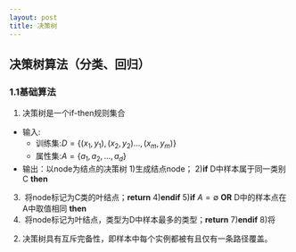 ```yaml
---
layout: post
title: 决策树
---
```


## 决策树算法（分类、回归）

### 1.1基础算法
1. 决策树是一个if-then规则集合
* 输入:
  - 训练集:$D=\{(x_1,y_1),(x_2,y_2)...,(x_m,y_m)\}$
  - 属性集:$A=\{a_1,a_2,...,a_d\}$
* 输出：以node为结点的决策树
1)生成结点node；
2)**if** D中样本属于同一类别C **then**
3)  将node标记为C类的叶结点；**return**
4)**endif**
5)**if** $A=\emptyset$ **OR** D中的样本点在A中取值相同 **then**
6)  将node标记为叶结点，类型为D中样本最多的类型；**return**
7)**endif**
8)将

2. 决策树具有互斥完备性，即样本中每个实例都被有且仅有一条路径覆盖。



